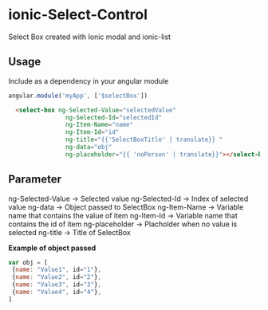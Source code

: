 ionic-Select-Control
====================

Select Box created with Ionic modal and ionic-list

## Usage

Include as a dependency in your angular module

```javascript
angular.module('myApp', ['$selectBox'])
```

```HTML
  <select-box ng-Selected-Value="selectedValue" 
          		ng-Selected-Id="selectedId" 
          		ng-Item-Name="name" 
          		ng-Item-Id="id" 
          		ng-title="{{'SelectBoxTitle' | translate}} " 
          		ng-data="obj" 
          		ng-placeholder="{{ 'noPerson' | translate}}"></select-box>
 ```
 
 ## Parameter
 ng-Selected-Value      ->    Selected value
 ng-Selected-Id         ->    Index of selected value
 ng-data                ->    Object passed to SelectBox
 ng-Item-Name           ->    Variable name that contains the value of item
 ng-Item-Id             ->    Variable name that contains the id of item
 ng-placeholder         ->    Placholder when no value is selected
 ng-title               ->    Title of SelectBox
 
 
 **Example of object passed**
 ```javascript
var obj = [
  {name: "Value1", id="1"},
  {name: "Value2", id="2"},
  {name: "Value3", id="3"},
  {name: "Value4", id="4"},
]
 ```
